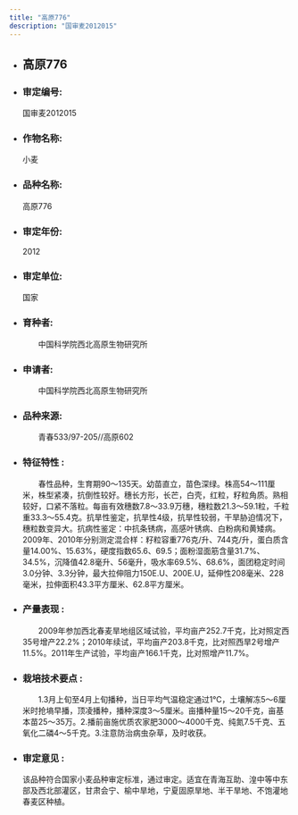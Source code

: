 ```yaml
---
title: "高原776"
description: "国审麦2012015"
---
```

* ## 高原776
* ###  审定编号:  
   国审麦2012015

*  ### 作物名称:  
   小麦

*   ###  品种名称: 
    高原776

*   ### 审定年份: 
    2012

*   ### 审定单位:  
    国家

*   ### 育种者:  
    　　中国科学院西北高原生物研究所

*   ### 申请者:  
    　　中国科学院西北高原生物研究所

*   ### 品种来源:  
    　　青春533/97-205//高原602

*   ### 特征特性 : 
    　　春性品种，生育期90～135天。幼苗直立，苗色深绿。株高54～111厘米，株型紧凑，抗倒性较好。穗长方形，长芒，白壳，红粒，籽粒角质。熟相较好，口紧不落粒。每亩有效穗数7.8～33.9万穗，穗粒数21.3～59.1粒，千粒重33.3～55.4克。抗旱性鉴定，抗旱性4级，抗旱性较弱，干旱胁迫情况下，穗粒数变异大。抗病性鉴定：中抗条锈病，高感叶锈病、白粉病和黄矮病。2009年、2010年分别测定混合样：籽粒容重776克/升、744克/升，蛋白质含量14.00%、15.63%，硬度指数65.6、69.5；面粉湿面筋含量31.7%、34.5%，沉降值42.8毫升、56毫升，吸水率69.5%、68.6%，面团稳定时间3.0分钟、3.3分钟，最大拉伸阻力150E.U、200E.U，延伸性208毫米、228毫米，拉伸面积43.3平方厘米、62.8平方厘米。

*   ### 产量表现 : 
    　　2009年参加西北春麦旱地组区域试验，平均亩产252.7千克，比对照定西35号增产22.2%；2010年续试，平均亩产203.8千克，比对照西旱2号增产11.5%。2011年生产试验，平均亩产166.1千克，比对照增产11.7%。

*   ### 栽培技术要点 : 
    　　1.3月上旬至4月上旬播种，当日平均气温稳定通过1℃，土壤解冻5～6厘米时抢墒早播，顶凌播种，播种深度3～5厘米。亩播种量15～20千克，亩基本苗25～35万。2.播前亩施优质农家肥3000～4000千克、纯氮7.5千克、五氧化二磷4～5千克。3.注意防治病虫杂草，及时收获。

*   ### 审定意见 : 
    该品种符合国家小麦品种审定标准，通过审定。适宜在青海互助、湟中等中东部及西北部灌区，甘肃会宁、榆中旱地，宁夏固原旱地、半干旱地、不饱灌地春麦区种植。
